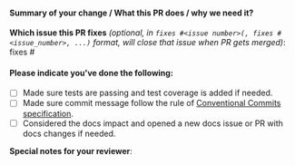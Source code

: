 #### Summary of your change / What this PR does / why we need it?

**Which issue this PR fixes** *(optional, in `fixes #<issue number>(, fixes #<issue_number>, ...)` format, will close that issue when PR gets merged)*: fixes #

#### Please indicate you've done the following:

- [ ] Made sure tests are passing and test coverage is added if needed.
- [ ] Made sure commit message follow the rule of [Conventional Commits specification](https://www.conventionalcommits.org/).
- [ ] Considered the docs impact and opened a new docs issue or PR with docs changes if needed.

**Special notes for your reviewer**:
